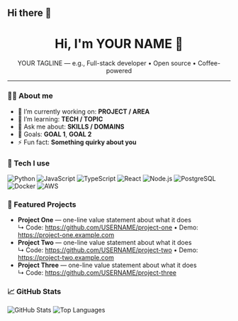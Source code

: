 ## Hi there 👋
<h1 align="center">Hi, I'm YOUR NAME 👋</h1>
<p align="center">YOUR TAGLINE — e.g., Full-stack developer • Open source • Coffee-powered</p>

---

### 👩‍💻 About me
- 🔭 I’m currently working on: **PROJECT / AREA**  
- 🌱 I’m learning: **TECH / TOPIC**  
- 💬 Ask me about: **SKILLS / DOMAINS**  
- 🎯 Goals: **GOAL 1**, **GOAL 2**  
- ⚡ Fun fact: **Something quirky about you**

### 🧰 Tech I use
<!-- Badges from shields.io; replace / remove as you like -->
![Python](https://img.shields.io/badge/Python-3776AB?logo=python&logoColor=white)
![JavaScript](https://img.shields.io/badge/JavaScript-F7DF1E?logo=javascript&logoColor=black)
![TypeScript](https://img.shields.io/badge/TypeScript-3178C6?logo=typescript&logoColor=white)
![React](https://img.shields.io/badge/React-20232A?logo=react&logoColor=61DAFB)
![Node.js](https://img.shields.io/badge/Node.js-339933?logo=node.js&logoColor=white)
![PostgreSQL](https://img.shields.io/badge/PostgreSQL-4169E1?logo=postgresql&logoColor=white)
![Docker](https://img.shields.io/badge/Docker-2496ED?logo=docker&logoColor=white)
![AWS](https://img.shields.io/badge/AWS-232F3E?logo=amazon-aws&logoColor=white)

### 📌 Featured Projects
- **Project One** — one-line value statement about what it does  
  ↳ Code: https://github.com/USERNAME/project-one • Demo: https://project-one.example.com  
- **Project Two** — one-line value statement about what it does  
  ↳ Code: https://github.com/USERNAME/project-two • Demo: https://project-two.example.com  
- **Project Three** — one-line value statement about what it does  
  ↳ Code: https://github.com/USERNAME/project-three

### 📈 GitHub Stats
<!-- Replace USERNAME with your GitHub username -->
![GitHub Stats](https://github-readme-stats.vercel.app/api?username=none-adi&show_icons=true)
![Top Languages](https://github-readme-stats.vercel.app/api/top-langs/?username=none-adi&layout=compact)
<!--
### 🌐 Find me
- Portfolio: https://YOURDOMAIN.com  
- LinkedIn: https://www.linkedin.com/in/YOURHANDLE  
- Email: you@example.com



**none-adi/none-adi** is a ✨ _special_ ✨ repository because its `README.md` (this file) appears on your GitHub profile.

Here are some ideas to get you started:

- 🔭 I’m currently working on ...
- 🌱 I’m currently learning ...
- 👯 I’m looking to collaborate on ...
- 🤔 I’m looking for help with ...
- 💬 Ask me about ...
- 📫 How to reach me: ...
- 😄 Pronouns: ...
- ⚡ Fun fact: ...
-->
